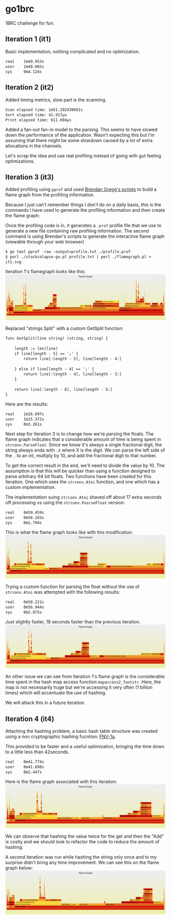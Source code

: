 # go1brc
1BRC challenge for fun.

## Iteration 1 (it1)
Basic implementation, nothing complicated and no optimization.

```
real    1m49.953s
user    1m49.002s
sys     0m4.124s
```

## Iteration 2 (it2)
Added timing metrics, slow part is the scanning.
```
Scan elapsed time: 1m51.292439661s
Sort elapsed time: 41.917µs
Print elapsed time: 611.694µs
```

Added a fan-out fan-in model to the parsing. This seems to have slowed down the performance of the application.
Wasn't expecting this but I'm assuming that there might be some slowdown caused by a lot of extra allocations in the
channels.

Let's scrap the idea and use real profiling instead of going with gut feeling optimizations.


## Iteration 3 (it3)
Added profiling using `pprof` and used [Brendan Gregg's scripts](https://github.com/brendangregg/FlameGraph) to build a
flame graph from the profiling information.

Because I just can't remember things I don't do on a daily basis, this is the commands I have used to generate the 
profiling information and then create the flame graph:

Once the profiling code is in, it generates a `.prof` profile file that we use to generate a new file containing raw
profiling information. The second command is using Brendan's scripts to generate the interactive flame graph (viewable
through your web browser)
```
$ go tool pprof -raw -output=profile.txt ./profile.prof
$ perl ./stackcolapse-go.pl profile.txt | perl ./flamegraph.pl > it1.svg
```

Iteration 1's flamegraph looks
like this:
![Iteration 1 flame graph](/profiling/it1.svg)

Replaced "strings.Split" with a custom GetSplit function:
```
func GetSplit(line string) (string, string) {

	length := len(line)
	if line[length - 5] == ';' {
		return line[:length - 5], line[length - 4:]

	} else if line[length - 4] == ';' {
		return line[:length - 4], line[length - 3:]
	}

	return line[:length - 6], line[length - 5:]
}
```
Here are the results:
```
real    1m16.697s
user    1m15.372s
sys     0m3.261s
```

Next step for Iteration 3 is to change how we're parsing the floats. The flame graph indicates that a considerable 
amount of time is being spent in `strconv.ParseFloat`. Since we know it's always a single fractional digit, the string 
always ends with `.X` where X is the digit. We can parse the left side of the `.` to an int, multiply by 10, and add
the fractional digit to that number.

To get the correct result in the end, we'll need to divide the value by 10. The assumption is that this will be quicker
than using a function designed to parse arbitrary 64 bit floats. Two functions have been created for this iteration.
One which uses the `strconv.Atoi` function, and one which has a custom implementation.

The implementation suing `strconv.Atoi` shaved off about 17 extra seconds off processing vs using the
`strconv.PasrseFloat` version:
```
real    0m59.459s
user    0m58.283s
sys     0m2.794s
```

This is what the flame graph looks like with this modification.
![Iteration 3-2 flame graph](/profiling/it3-2.svg)

Trying a custom function for parsing the float without the use of `strconv.Atoi` was attempted with the following
results:
```
real    0m58.221s
user    0m56.944s
sys     0m2.875s
```
Just slightly faster, 18 seconds faster than the previous iteration.
![Iteration 3-3 flame graph](/profiling/it3-3.svg)

An other issue we can see from Iteration 1's flame graph is the considerable time spent in the hash map access function
`mapaccess2_faststr`. Here, the map is not necessarily huge but we're accessing it very often (1 billion times) which
will accentuate the use of hashing.

We will attack this in a future iteration.


## Iteration 4 (it4)
Attaching the hashing problem, a basic hash table structure was created using a non cryptographic hashing fucntion:
[FNV-1a](https://en.wikipedia.org/wiki/Fowler%E2%80%93Noll%E2%80%93Vo_hash_function).

This provided to be faster and a useful optimization, bringing the time down to a little less than 42seconds.
```
real    0m41.774s
user    0m41.698s
sys     0m2.447s
```

Here is the flame graph associated with this iteration:
![Iteration 4 flame graph](/profiling/it4.svg)

We can observe that hashing the value twice for the get and then the "Add" is costly and we should look to refactor the
code to reduce the amount of hashing.

A second iteration was run while hashing the string only once and to my surprise didn't bring any time improvement. We
can see this on the flame graph below:
![Iteration 4-1 flame graph](/profiling/it4-1.svg)

